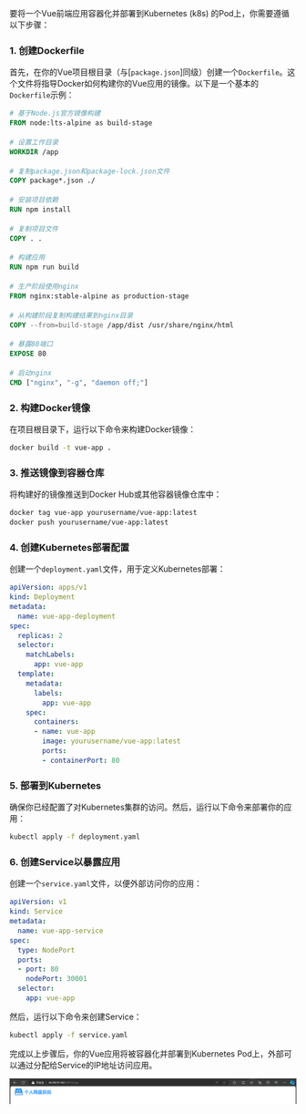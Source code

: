 要将一个Vue前端应用容器化并部署到Kubernetes (k8s) 的Pod上，你需要遵循以下步骤：

### 1. 创建Dockerfile

首先，在你的Vue项目根目录（与[`package.json`]同级）创建一个`Dockerfile`。这个文件将指导Docker如何构建你的Vue应用的镜像。以下是一个基本的`Dockerfile`示例：

```Dockerfile
# 基于Node.js官方镜像构建
FROM node:lts-alpine as build-stage

# 设置工作目录
WORKDIR /app

# 复制package.json和package-lock.json文件
COPY package*.json ./

# 安装项目依赖
RUN npm install

# 复制项目文件
COPY . .

# 构建应用
RUN npm run build

# 生产阶段使用nginx
FROM nginx:stable-alpine as production-stage

# 从构建阶段复制构建结果到nginx目录
COPY --from=build-stage /app/dist /usr/share/nginx/html

# 暴露80端口
EXPOSE 80

# 启动nginx
CMD ["nginx", "-g", "daemon off;"]
```

### 2. 构建Docker镜像

在项目根目录下，运行以下命令来构建Docker镜像：

```sh
docker build -t vue-app .
```

### 3. 推送镜像到容器仓库

将构建好的镜像推送到Docker Hub或其他容器镜像仓库中：

```sh
docker tag vue-app yourusername/vue-app:latest
docker push yourusername/vue-app:latest
```

### 4. 创建Kubernetes部署配置

创建一个`deployment.yaml`文件，用于定义Kubernetes部署：

```yaml
apiVersion: apps/v1
kind: Deployment
metadata:
  name: vue-app-deployment
spec:
  replicas: 2
  selector:
    matchLabels:
      app: vue-app
  template:
    metadata:
      labels:
        app: vue-app
    spec:
      containers:
      - name: vue-app
        image: yourusername/vue-app:latest
        ports:
        - containerPort: 80
```

### 5. 部署到Kubernetes

确保你已经配置了对Kubernetes集群的访问。然后，运行以下命令来部署你的应用：

```sh
kubectl apply -f deployment.yaml
```

### 6. 创建Service以暴露应用

创建一个`service.yaml`文件，以便外部访问你的应用：

```yaml
apiVersion: v1
kind: Service
metadata:
  name: vue-app-service
spec:
  type: NodePort
  ports:
  - port: 80
    nodePort: 30001
  selector:
    app: vue-app
```

然后，运行以下命令来创建Service：

```sh
kubectl apply -f service.yaml
```

完成以上步骤后，你的Vue应用将被容器化并部署到Kubernetes Pod上，外部可以通过分配给Service的IP地址访问应用。

![1720679964671](image/deployment/1720679964671.png)
